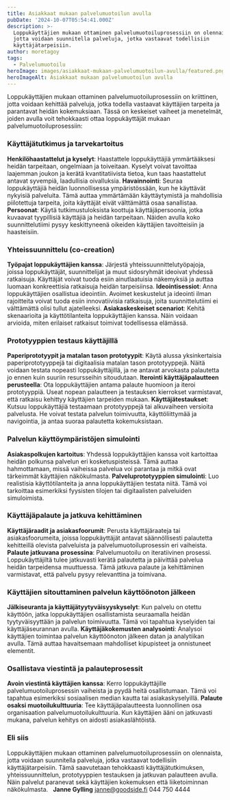 ```yaml
---
title: Asiakkaat mukaan palvelumuotoilun avulla
pubDate: '2024-10-07T05:54:41.000Z'
description: >-
  Loppukäyttäjien mukaan ottaminen palvelumuotoiluprosessiin on olennaista,
  jotta voidaan suunnitella palveluja, jotka vastaavat todellisiin
  käyttäjätarpeisiin.
author: moretagoy
tags:
  - Palvelumuotoilu
heroImage: images/asiakkaat-mukaan-palvelumuotoilun-avulla/featured.png
heroImageAlt: Asiakkaat mukaan palvelumuotoilun avulla
---
```


Loppukäyttäjien mukaan ottaminen palvelumuotoiluprosessiin on kriittinen, jotta voidaan kehittää palveluja, jotka todella vastaavat käyttäjien tarpeita ja parantavat heidän kokemuksiaan. Tässä on keskeiset vaiheet ja menetelmät, joiden avulla voit tehokkaasti ottaa loppukäyttäjät mukaan palvelumuotoiluprosessiin:

### **Käyttäjätutkimus ja tarvekartoitus**

**Henkilöhaastattelut ja kyselyt**: Haastattele loppukäyttäjiä ymmärtääksesi heidän tarpeitaan, ongelmiaan ja toiveitaan. Kyselyt voivat tavoittaa laajemman joukon ja kerätä kvantitatiivista tietoa, kun taas haastattelut antavat syvempiä, laadullisia oivalluksia. **Havainnointi**: Seuraa loppukäyttäjiä heidän luonnollisessa ympäristössään, kun he käyttävät nykyisiä palveluita. Tämä auttaa ymmärtämään käyttäytymistä ja mahdollisia piilotettuja tarpeita, joita käyttäjät eivät välttämättä osaa sanallistaa. **Persoonat**: Käytä tutkimustuloksista koottuja käyttäjäpersoonia, jotka kuvaavat tyypillisiä käyttäjiä ja heidän tarpeitaan. Näiden avulla koko suunnittelutiimi pysyy keskittyneenä oikeiden käyttäjien tavoitteisiin ja haasteisiin.

### **Yhteissuunnittelu (co-creation)**

**Työpajat loppukäyttäjien kanssa**: Järjestä yhteissuunnittelutyöpajoja, joissa loppukäyttäjät, suunnittelijat ja muut sidosryhmät ideoivat yhdessä ratkaisuja. Käyttäjät voivat tuoda esiin ainutlaatuisia näkemyksiä ja auttaa luomaan konkreettisia ratkaisuja heidän tarpeisiinsa. **Ideointisessiot**: Anna loppukäyttäjien osallistua ideointiin. Avoimet keskustelut ja ideointi ilman rajoitteita voivat tuoda esiin innovatiivisia ratkaisuja, joita suunnittelutiimi ei välttämättä olisi tullut ajatelleeksi. **Asiakaskeskeiset scenariot**: Kehitä skenaarioita ja käyttötilanteita loppukäyttäjien kanssa. Näin voidaan arvioida, miten erilaiset ratkaisut toimivat todellisessa elämässä.

### **Prototyyppien testaus käyttäjillä**

**Paperiprototyypit ja matalan tason prototyypit**: Käytä alussa yksinkertaisia paperiprototyyppejä tai digitaalisia matalan tason prototyyppejä. Näitä voidaan testata nopeasti loppukäyttäjillä, ja ne antavat arvokasta palautetta jo ennen kuin suuriin resursseihin sitoudutaan. **Iterointi käyttäjäpalautteen perusteella**: Ota loppukäyttäjien antama palaute huomioon ja iteroi prototyyppiä. Useat nopean palautteen ja testauksen kierrokset varmistavat, että ratkaisu kehittyy käyttäjien tarpeiden mukaan. **Käyttäjätestaukset**: Kutsuu loppukäyttäjiä testaamaan prototyyppejä tai alkuvaiheen versioita palvelusta. He voivat testata palvelun toimivuutta, käyttöliittymää ja navigointia, ja antaa suoraa palautetta kokemuksistaan.

### **Palvelun käyttöympäristöjen simulointi**

**Asiakaspolkujen kartoitus**: Yhdessä loppukäyttäjien kanssa voit kartoittaa heidän polkunsa palvelun eri kosketuspisteissä. Tämä auttaa hahmottamaan, missä vaiheissa palvelua voi parantaa ja mitkä ovat tärkeimmät käyttäjien näkökulmasta. **Palveluprototyyppien simulointi**: Luo realistisia käyttötilanteita ja anna loppukäyttäjien testata niitä. Tämä voi tarkoittaa esimerkiksi fyysisten tilojen tai digitaalisten palveluiden simuloimista.

### **Käyttäjäpalaute ja jatkuva kehittäminen**

**Käyttäjäraadit ja asiakasfoorumit**: Perusta käyttäjäraateja tai asiakasfoorumeita, joissa loppukäyttäjät antavat säännöllisesti palautetta kehitteillä olevista palveluista ja palvelumuotoiluprosessin eri vaiheista. **Palaute jatkuvana prosessina**: Palvelumuotoilu on iteratiivinen prosessi. Loppukäyttäjiltä tulee jatkuvasti kerätä palautetta ja päivittää palvelua heidän tarpeidensa muuttuessa. Tämä jatkuva palaute ja kehittäminen varmistavat, että palvelu pysyy relevanttina ja toimivana.

### **Käyttäjien sitouttaminen palvelun käyttöönoton jälkeen**

**Jälkiseuranta ja käyttäjätyytyväisyyskyselyt**: Kun palvelu on otettu käyttöön, jatka loppukäyttäjien osallistamista seuraamalla heidän tyytyväisyyttään ja palvelun toimivuutta. Tämä voi tapahtua kyselyiden tai käyttäjäseurannan avulla. **Käyttäjäkokemusten analysointi**: Analysoi käyttäjien toimintaa palvelun käyttöönoton jälkeen datan ja analytiikan avulla. Tämä auttaa havaitsemaan mahdolliset kipupisteet ja onnistuneet elementit.

### **Osallistava viestintä ja palauteprosessit**

**Avoin viestintä käyttäjien kanssa**: Kerro loppukäyttäjille palvelumuotoiluprosessin vaiheista ja pyydä heitä osallistumaan. Tämä voi tapahtua esimerkiksi sosiaalisen median kautta tai asiakaskyselyillä. **Palaute osaksi muotoilukulttuuria**: Tee käyttäjäpalautteesta luonnollinen osa organisaation palvelumuotoilukulttuuria. Kun käyttäjien ääni on jatkuvasti mukana, palvelun kehitys on aidosti asiakaslähtöistä.

### Eli siis

Loppukäyttäjien mukaan ottaminen palvelumuotoiluprosessiin on olennaista, jotta voidaan suunnitella palveluja, jotka vastaavat todellisiin käyttäjätarpeisiin. Tämä saavutetaan tehokkaasti käyttäjätutkimuksen, yhteissuunnittelun, prototyyppien testauksen ja jatkuvan palautteen avulla. Näin palvelut paranevat sekä käyttäjien kokemuksen että liiketoiminnan näkökulmasta.   **Janne Gylling** janne@goodside.fi 044 750 4444